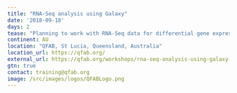 ```yaml
---
title: "RNA-Seq analysis using Galaxy"
date: '2018-09-18'
days: 2
tease: "Planning to work with RNA-Seq data for differential gene expression? This is for you."
continent: AU
location: "QFAB, St Lucia, Queensland, Australia"
location_url: https://qfab.org/
external_url: https://qfab.org/workshops/rna-seq-analysis-using-galaxy-18-19-september-2018
gtn: true
contact: training@qfab.org
image: /src/images/logos/QFABLogo.png
---
```

